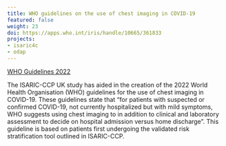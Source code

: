 ```yaml
---
title: WHO guidelines on the use of chest imaging in COVID-19
featured: false
weight: 23
doi: https://apps.who.int/iris/handle/10665/361833
projects:
- isaric4c
- odap
---
```


[WHO Guidelines 2022]({{page.doi}})

The ISARIC-CCP UK study has aided in the creation of the 2022 World Health Organisation (WHO) guidelines for the use of chest imaging in COVID-19. These guidelines state that “for patients with suspected or confirmed COVID-19, not currently hospitalized but with mild symptoms, WHO suggests using chest imaging to in addition to clinical and laboratory assessment to decide on hospital admission versus home discharge”. This guideline is based on patients first undergoing the validated risk stratification tool outlined in ISARIC-CCP.
